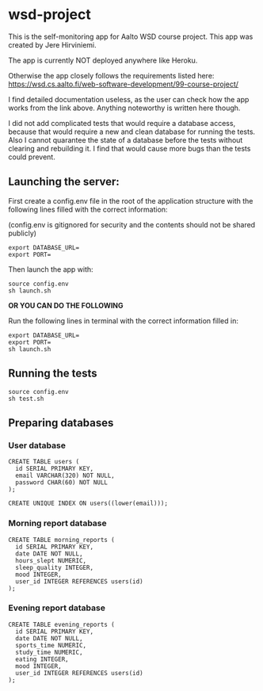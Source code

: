 # wsd-project

This is the self-monitoring app for Aalto WSD course project.
This app was created by Jere Hirviniemi.

The app is currently NOT deployed anywhere like Heroku.

Otherwise the app closely follows the requirements listed here:
https://wsd.cs.aalto.fi/web-software-development/99-course-project/

I find detailed documentation useless, as the user can check how the app works from the link above.
Anything noteworthy is written here though.

I did not add complicated tests that would require a database access, because that would require a new and clean database for running the tests. Also I cannot quarantee the state of a database before the tests without clearing and rebuilding it. I find that would cause more bugs than the tests could prevent.


## Launching the server:

First create a config.env file in the root of the application structure with the following lines filled with the correct information:

(config.env is gitignored for security and the contents should not be shared publicly)

```
export DATABASE_URL=
export PORT=
```

Then launch the app with:

```
source config.env
sh launch.sh
```

**OR YOU CAN DO THE FOLLOWING**

Run the following lines in terminal with the correct information filled in:

```
export DATABASE_URL=
export PORT=
sh launch.sh
```


## Running the tests

```
source config.env
sh test.sh
```


## Preparing databases
### User database
```
CREATE TABLE users (
  id SERIAL PRIMARY KEY,
  email VARCHAR(320) NOT NULL,
  password CHAR(60) NOT NULL
);

CREATE UNIQUE INDEX ON users((lower(email)));
```
### Morning report database
```
CREATE TABLE morning_reports (
  id SERIAL PRIMARY KEY,
  date DATE NOT NULL,
  hours_slept NUMERIC,
  sleep_quality INTEGER,
  mood INTEGER,
  user_id INTEGER REFERENCES users(id)
);
```
### Evening report database
```
CREATE TABLE evening_reports (
  id SERIAL PRIMARY KEY,
  date DATE NOT NULL,
  sports_time NUMERIC,
  study_time NUMERIC,
  eating INTEGER,
  mood INTEGER,
  user_id INTEGER REFERENCES users(id)
);
```